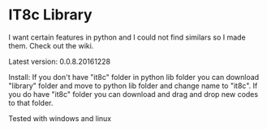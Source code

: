 # IT8c Library
I want certain features in python and I could not find similars so I made them. Check out the wiki.

Latest version: 0.0.8.20161228

Install: If you don't have "it8c" folder in python lib folder you can download "library" folder and move to python lib folder and change name to "it8c". If you do have "it8c" folder you can download and drag and drop new codes to that folder.

Tested with windows and linux

